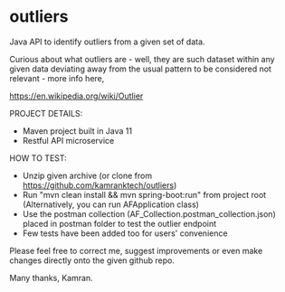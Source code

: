 # outliers
Java API to identify outliers from a given set of data.

Curious about what outliers are - well, they are such dataset within any given data deviating away from the usual pattern to be considered not relevant - more info here,

https://en.wikipedia.org/wiki/Outlier

PROJECT DETAILS:

- Maven project built in Java 11
- Restful API microservice

HOW TO TEST:

- Unzip given archive (or clone from https://github.com/kamranktech/outliers)
- Run "mvn clean install && mvn spring-boot:run" from project root (Alternatively, you can run AFApplication class)
- Use the postman collection (AF_Collection.postman_collection.json) placed in postman folder to test the outlier endpoint
- Few tests have been added too for users' convenience

Please feel free to correct me, suggest improvements or even make changes directly onto the given github repo.

Many thanks,
Kamran.
